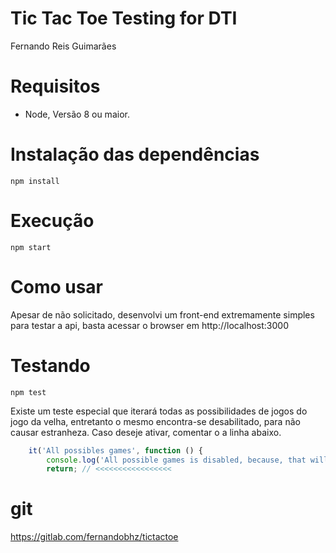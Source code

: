 # Tic Tac Toe Testing for DTI

Fernando Reis Guimarães

# Requisitos
* Node, Versão 8 ou maior.

# Instalação das dependências
```
npm install
```

# Execução
```
npm start
```

# Como usar
Apesar de não solicitado, desenvolvi um front-end extremamente simples
para testar a api, basta acessar o browser em http://localhost:3000

# Testando
```
npm test
```

Existe um teste especial que iterará todas as possibilidades de jogos do jogo da velha, entretanto o mesmo encontra-se desabilitado, para não causar estranheza. Caso deseje ativar, comentar o a linha abaixo.

```js
	it('All possibles games', function () {		
		console.log('All possible games is disabled, because, that will take too long time.');
		return; // <<<<<<<<<<<<<<<<<	
```

# git
https://gitlab.com/fernandobhz/tictactoe
